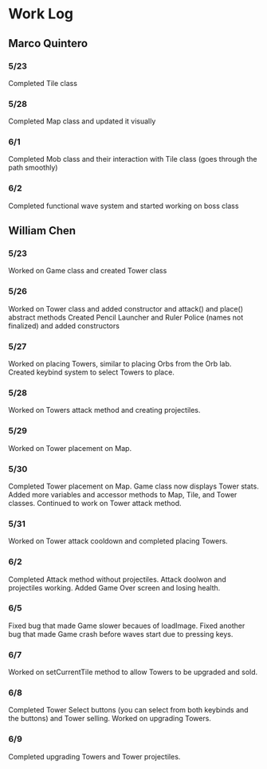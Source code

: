 # Work Log

## Marco Quintero

### 5/23

Completed Tile class

### 5/28

Completed Map class and updated it visually

### 6/1

Completed Mob class and their interaction with Tile class (goes through the path smoothly)

### 6/2

Completed functional wave system and started working on boss class


## William Chen

### 5/23

Worked on Game class and created Tower class

### 5/26

Worked on Tower class and added constructor and attack() and place() abstract methods
Created Pencil Launcher and Ruler Police (names not finalized) and added constructors

### 5/27

Worked on placing Towers, similar to placing Orbs from the Orb lab. Created keybind 
system to select Towers to place.

### 5/28

Worked on Towers attack method and creating projectiles.

### 5/29

Worked on Tower placement on Map.

### 5/30 
Completed Tower placement on Map. Game class now displays Tower stats. Added more variables and accessor methods to Map, Tile, and Tower classes. Continued to work on Tower attack method.

### 5/31
Worked on Tower attack cooldown and completed placing Towers.

### 6/2
Completed Attack method without projectiles. Attack doolwon and projectiles working. Added Game Over screen and losing health.

### 6/5
Fixed bug that made Game slower becaues of loadImage. Fixed another bug that made Game crash before waves start due to pressing keys.

### 6/7
Worked on setCurrentTile method to allow Towers to be upgraded and sold.

### 6/8
Completed Tower Select buttons (you can select from both keybinds and the buttons) and Tower selling. Worked on upgrading Towers.

### 6/9
Completed upgrading Towers and Tower projectiles.
